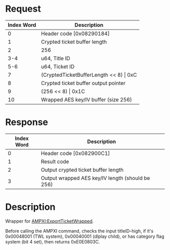 # Request

| Index Word | Description                               |
|------------|-------------------------------------------|
| 0          | Header code \[0x08290184\]                |
| 1          | Crypted ticket buffer length              |
| 2          | 256                                       |
| 3-4        | u64, Title ID                             |
| 5-6        | u64, Ticket ID                            |
| 7          | (CryptedTicketBufferLength \<\< 8) \| 0xC |
| 8          | Crypted ticket buffer output pointer      |
| 9          | (256 \<\< 8) \| 0x1C                      |
| 10         | Wrapped AES key/IV buffer (size 256)      |

# Response

| Index Word | Description                                      |
|------------|--------------------------------------------------|
| 0          | Header code \[0x082900C1\]                       |
| 1          | Result code                                      |
| 2          | Output crypted ticket buffer length              |
| 3          | Output wrapped AES key/IV length (should be 256) |

# Description

Wrapper for
[AMPXI:ExportTicketWrapped](AMPXI:ExportTicketWrapped "wikilink").

Before calling the AMPXI command, checks the input titleID-high, if it's
0x00048001 (TWL system), 0x00040001 (dlplay child), or has category flag
system (bit 4 set), then returns 0xE0E0803C.
